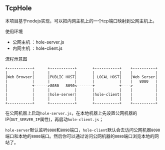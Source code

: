 ## TcpHole

本项目基于nodejs实现，可以把内网主机上的一个tcp端口映射到公网主机上。

使用环境

- 公网主机 ：hole-server.js
- 内网主机 ：hole-client.js



流程示意图

```
+-----------+      +-----------+       +-----------+    +----------+
|           |      |           |       |           |    |          |
|Web Browser|      |PUBLIC HOST|       | LOCAL HOST|    |Web Serser|
|           |      |           |       |           |    |   8080   |
|           +------>8080   8090<-------+           +---->          |
|           |      |           |       |           |    |          |
|           |      |hole-server|       |hole-client|    |          |
|           |      |           |       |           |    |          |
+-----------+      +-----------+       +-----------+    +----------+

```

在公网机器上启动`hole-server.js`，在本地机器上先设置公网机器的IP(`OUT_SERVER_IP`属性)，再启动`hole-client.js`；

`hole-server`默认监听`8080`和`8090`端口，`hole-client`默认会去访问公网机器`8090`端口和本地的`8080`端口。然后你可以通过访问公网机器的`8080`端口浏览本地的网站了。
